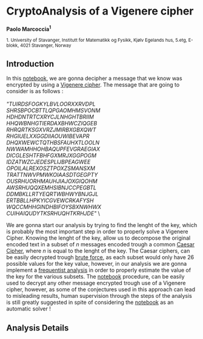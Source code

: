# CryptoAnalysis of a Vigenere cipher
**Paolo Marcoccia<sup>1</sup>**

<sub>1. University of Stavanger, Institutt for Matematikk og Fysikk, Kjølv Egelands hus, 5.etg, E-blokk, 4021 Stavanger, Norway </sub> 

## Introduction ##

In this [notebook](https://github.com/KuZa91/CryptoAnalysis_of_a_Vigenere_cipher/blob/main/VigenereCipherCryptoanalysis.ipynb), we are gonna decipher a message that we know was encrypted by using a [Vigenere cipher](https://en.wikipedia.org/wiki/Vigen%C3%A8re_cipher). The message that are going to consider is as follows : \
\
_"TUIRDSFOGKYLBVLOORXXRVDPL \
  SHRSBPOCBTTLQPGAOMHMSVONM \
  HDHDNTRTCXRYCJLNHGHTBRIIM \
  HHQWBNHGTIERDAXBHWCZIQGEB \
  RHRQRTKSGXVRZJMIRBXGBXQWT \
  RHGIUELXXGGDIIAOUWIBEVAPR \
  DHQXWEWCTQTHBSFAUHXTLOOLN \
  NWWAMHHOHBAQUPFEVGRAEGIAX \
  DICGLESHTFBHFGXMRJXGGPOGM \
  IDZATWZCJEDESPLIJBPEAGWEE \
  OPOILALREXOSZTPOXZSMANSXM \
  TRATTNWVPMWKOIAASDTGEGPTY \
  OUSRHUORHMAUHJIAJOXGIQOHM \
  AWSRHUQQXEMHSIBNJCCPEGBTL \
  DDMBKLLRTYEQRTWBHWYBNJGJL \
  ERTBBLLHPKYICGVEWCRKAFYSH \
  WQCCMHHGINDHBIFOYSBXNWHWX \
  CUIHAIQUDYTKSRHUQHTKRHJDE"_ \
  
We are gonna start our analysis by trying to find the lenght of the key, which is probably the most important step in order to properly solve a Vigenere Cipher.
Knowing the lenght of the key, allow us to decompose the original encoded text in a subset of $n$ messages encoded trough a common [Caesar Cipher](https://en.wikipedia.org/wiki/Caesar_cipher), where $n$ is equal to the lenght of the key.
The Caesar ciphers, can be easily decrypted trough [brute force](https://en.wikipedia.org/wiki/Brute-force_attack), as each subset would only have 26 possible values for the key value, however, in our analysis we are gonna implement a [frequentist analysis](https://en.wikipedia.org/wiki/Frequentist_inference) in order to properly estimate the value of the key for the various subsets.
The [notebook](https://github.com/KuZa91/CryptoAnalysis_of_a_Vigenere_cipher/blob/main/VigenereCipherCryptoanalysis.ipynb) procedure, can be easily used to decrypt any other message encrypted trough use of a Vigenere cipher, however, as some of the conjectures used in this approach can lead to misleading results, human supervision through the steps of the analysis is still greatly suggested in spite of considering the [notebook](https://github.com/KuZa91/CryptoAnalysis_of_a_Vigenere_cipher/blob/main/VigenereCipherCryptoanalysis.ipynb) as an automatic solver !

## Analysis Details ##
